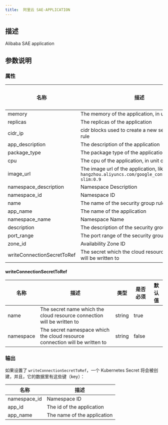 ```yaml
---
title:  阿里云 SAE-APPLICATION
---
```


## 描述

Alibaba SAE application

## 参数说明


### 属性

 名称 | 描述 | 类型 | 是否必须 | 默认值 
 ------------ | ------------- | ------------- | ------------- | ------------- 
 memory | The memory of the application, in unit of MB | string | false |  
 replicas | The replicas of the application | string | false |  
 cidr_ip | cidr blocks used to create a new security group rule | string | false |  
 app_description | The description of the application | string | false |  
 package_type | The package type of the application | string | false |  
 cpu | The cpu of the application, in unit of millicore | string | false |  
 image_url | The image url of the application, like `registry.cn-hangzhou.aliyuncs.com/google_containers/nginx-slim:0.9` | string | true |  
 namespace_description | Namespace Description |  | false |  
 namespace_id | Namespace ID | string | true |  
 name | The name of the security group rule | string | false |  
 app_name | The name of the application | string | true |  
 namespace_name | Namespace Name | string | true |  
 description | The description of the security group rule | string | false |  
 port_range | The port range of the security group rule | string | false |  
 zone_id | Availability Zone ID | string | false |  
 writeConnectionSecretToRef | The secret which the cloud resource connection will be written to | [writeConnectionSecretToRef](#writeConnectionSecretToRef) | false |  


#### writeConnectionSecretToRef

 名称 | 描述 | 类型 | 是否必须 | 默认值 
 ------------ | ------------- | ------------- | ------------- | ------------- 
 name | The secret name which the cloud resource connection will be written to | string | true |  
 namespace | The secret namespace which the cloud resource connection will be written to | string | false |  


### 输出

如果设置了 `writeConnectionSecretToRef`，一个 Kubernetes Secret 将会被创建，并且，它的数据里有这些键（key）：

 名称 | 描述 
 ------------ | ------------- 
 namespace_id | Namespace ID
 app_id | The id of the application
 app_name | The name of the application

